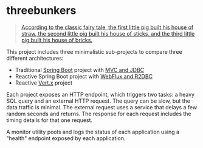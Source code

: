 # threebunkers

> [According to the classic fairy tale, the first little pig built his house of straw, the second little pig built his house of sticks, and the third little pig built his house of bricks.](https://en.wikipedia.org/wiki/The_Three_Little_Pigs)

This project includes three minimalistic sub-projects to compare three different architectures:

- Traditional [Spring Boot](https://spring.io/projects/spring-boot) project with [MVC and JDBC](https://spring.io/guides/gs/serving-web-content)
- Reactive Spring Boot project with [WebFlux and R2DBC](https://spring.io/guides/gs/reactive-rest-service)
- Reactive [Vert.x](https://vertx.io/) project

Each project exposes an HTTP endpoint, which triggers two tasks: a heavy SQL query and an external HTTP request. The query can be slow, but the data traffic is minimal. The external request uses a service that delays a few random seconds and returns. The response for each request includes the timing details for that one request.

A monitor utility pools and logs the status of each application using a "health" endpoint exposed by each application.
